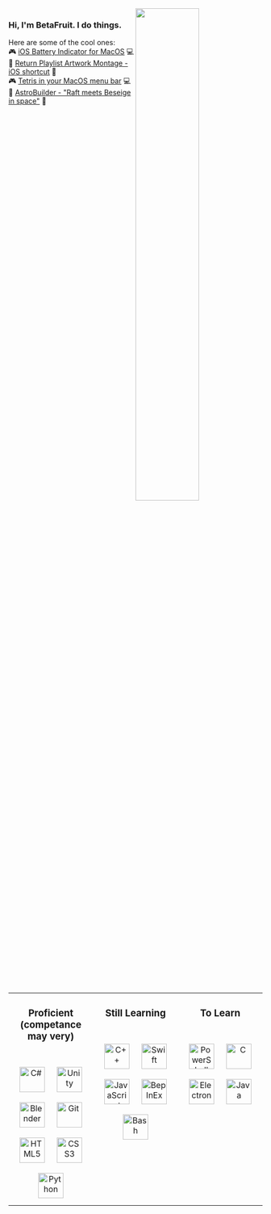 <img src="https://github-readme-stats.vercel.app/api?username=betafruit&show_icons=true&count_private=true&hide_border=true&theme=transparent" style="width: 50%" align="right"/>
<div>
  <h3>Hi, I'm BetaFruit. I do things.</h3>
  Here are some of the cool ones:
  <br/>
  🎮 <a href="https://github.com/betafruit/iOSBatteryIndicatorForMacOS">iOS Battery Indicator for MacOS</a> 💻<br/>
  🎵 <a href="https://routinehub.co/shortcut/19225">Return Playlist Artwork Montage - iOS shortcut</a> 📱<br/>
  🎮 <a href="https://github.com/betafruit/MenuBarTetris">Tetris in your MacOS menu bar</a> 💻<br/>
  🚀 <a href="https://betafruit.itch.io/astrobuilder">AstroBuilder - "Raft meets Beseige in space"</a> 🌌<br/>
  <br/>
</div>

<table width="100%">
  <tr>
    <td valign="top" width="33%">
      <h3 align="center">Proficient (competance may very)</h3>
      <br/>
      <div align="center">
        <a href="https://docs.microsoft.com/en-us/dotnet/csharp"><img style="margin: 10px" src="https://profilinator.rishav.dev/skills-assets/csharp-original.svg" alt="C#" height="50" /></a>
        <a href="https://unity.com"><img style="margin: 10px" src="https://preview.redd.it/petition-to-bring-back-the-old-unity-logo-v0-b7aslzp03uib1.png?width=256&format=png&auto=webp&s=f5e4664efd1aa95c1c30ef05cf4d9596f3dc6b4b" alt="Unity" height="50" /></a>
        <a href="https://www.blender.org"><img style="margin: 10px" src="https://upload.wikimedia.org/wikipedia/commons/thumb/0/0c/Blender_logo_no_text.svg/2503px-Blender_logo_no_text.svg.png" alt="Blender" height="50" /></a>
        <a href="https://github.com"><img style="margin: 10px" src="https://profilinator.rishav.dev/skills-assets/git-scm-icon.svg" alt="Git" height="50" /></a>
        <a href="https://en.wikipedia.org/wiki/HTML5"><img style="margin: 10px" src="https://www.w3.org/html/logo/downloads/HTML5_Badge_256.png" alt="HTML5" height="50" /></a>
        <a href="https://www.w3schools.com/css"><img style="margin: 10px" src="https://upload.wikimedia.org/wikipedia/commons/6/62/CSS3_logo.svg" alt="CSS3" height="50" /></a>
        <a href="https://www.python.org"><img style="margin: 10px" src="https://images.icon-icons.com/2699/PNG/512/python_logo_icon_168886.png" alt="Python" height="50" /></a>
      </div>
    </td>
    <td valign="top" width="33%">
      <h3 align="center">Still Learning</h3>
      <br/>
      <div align="center">
        <a href="https://www.cplusplus.com"><img style="margin: 10px" src="https://profilinator.rishav.dev/skills-assets/cplusplus-original.svg" alt="C++" height="50" /></a>
        <a href="https://developer.apple.com/swift"><img style="margin: 10px" src="https://cdn.freebiesupply.com/logos/large/2x/swift-15-logo-svg-vector.svg" alt="Swift" height="50" /></a>
        <a href="https://www.javascript.com"><img style="margin: 10px" src="https://profilinator.rishav.dev/skills-assets/javascript-original.svg" alt="JavaScript" height="50" /></a>
        <a href="https://github.com/BepInEx/BepInEx"><img style="margin: 10px" src="https://cdn2.steamgriddb.com/logo/c24f9ae141fa02c7fa1deea7e1149557.png" alt="BepInEx" height="50" /></a>
        <a href="https://www.gnu.org/software/bash"><img style="margin: 10px" src="https://bashlogo.com/img/symbol/png/monochrome_light.png" alt="Bash" height="50" /></a>
      </div>
    </td>
    <td valign="top" width="33%">
      <h3 align="center">To Learn</h3>
      <br/>
      <div align="center">
        <a href="https://docs.microsoft.com/en-us/powershell"><img style="margin: 10px" src="https://profilinator.rishav.dev/skills-assets/powershell.png" alt="PowerShell" height="50" /></a>
        <a href="https://www.cprogramming.com"><img style="margin: 10px" src="https://profilinator.rishav.dev/skills-assets/c-original.svg" alt="C" height="50" /></a>
        <a href="https://www.electronjs.org"><img style="margin: 10px" src="https://profilinator.rishav.dev/skills-assets/electron-original.svg" alt="Electron" height="50" /></a>
        <a href="https://www.java.com"><img style="margin: 10px" src="https://profilinator.rishav.dev/skills-assets/java-original-wordmark.svg" alt="Java" height="50" /></a>
      </div>
    </td>
  </tr>
</table>
<br/>
